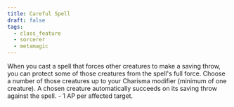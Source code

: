 ```yaml
---
title: Careful Spell
draft: false
tags:
  - class_feature
  - sorcerer
  - metamagic
---
```

When you cast a spell that forces other creatures to make a saving throw, you can protect some of those creatures from the spell's full force. Choose a number of those creatures up to your Charisma modifier (minimum of one creature). A chosen creature automatically succeeds on its saving throw against the spell. - 1 AP per affected target.